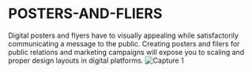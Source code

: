 # POSTERS-AND-FLIERS
Digital posters and flyers have to visually appealing while satisfactorily communicating a message  to the public. Creating posters and filers for public relations and marketing campaigns will expose you to scaling and proper design layouts in digital platforms.
![Capture 1](https://github.com/user-attachments/assets/d44e09cb-d2ef-4ec8-ac12-954ee0e449a8)

